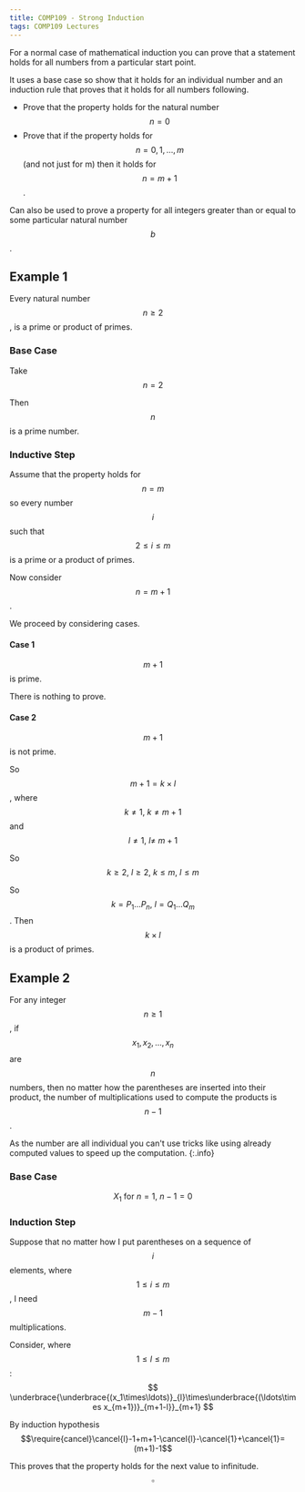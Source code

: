 ```yaml
---
title: COMP109 - Strong Induction
tags: COMP109 Lectures
---
```

For a normal case of mathematical induction you can prove that a statement holds for all numbers from a particular start point. 

It uses a base case so show that it holds for an individual number and an induction rule that proves that it holds for all numbers following.

* Prove that the property holds for the natural number $$n=0$$
* Prove that if the property holds for $$n=0,1,\ldots,m$$ (and not just for m) then it holds for $$n=m+1$$.

Can also be used to prove a property for all integers greater than or equal to some particular natural number $$b$$.

## Example 1
Every natural number $$n \geq 2$$, is a prime or product of primes.

### Base Case
Take $$n=2$$

Then $$n$$ is a prime number.

### Inductive Step
Assume that the property holds for $$n=m$$ so every number $$i$$ such that $$2\leq i\leq m$$ is a prime or a product of primes. 

Now consider $$n=m+1$$.

We proceed by considering cases.

#### Case 1
$$m+1$$ is prime.

There is nothing to prove.

#### Case 2
$$m+1$$ is not prime.

So $$m+1=k\times l$$, where $$k\neq1,\ k\neq m+1$$ and $$l\neq 1,\ l\neq\ m+1$$

So $$k\geq2,\ l\geq2,\ k\leq m,\ l \leq m$$

So $$k=P_1\ldots P_n,\ l=Q_1\ldots Q_m$$. Then $$k\times l$$ is a product of primes.

## Example 2
For any integer $$n\geq1$$, if $$x_1,x_2,\ldots,x_n$$ are $$n$$ numbers, then no matter how the parentheses are inserted into their product, the number of multiplications used to compute the products is $$n-1$$.

As the number are all individual you can't use tricks like using already computed values to speed up the computation.
{:.info}

### Base Case
$$
X_1 \text{ for } n=1,\ n-1=0
$$

### Induction Step
Suppose that no matter how I put parentheses on a sequence of $$i$$ elements, where $$1\leq i\leq m$$, I need $$m-1$$ multiplications. 

Consider, where $$1\leq l \leq m$$:
$$
\underbrace{\underbrace{(x_1\times\ldots)}_{l}\times\underbrace{(\ldots\times x_{m+1})}_{m+1-l}}_{m+1}
$$

By induction hypothesis
$$\require{cancel}\cancel{l}-1+m+1-\cancel{l}-\cancel{1}+\cancel{1}=(m+1)-1$$

This proves that the property holds for the next value to infinitude. $$\square$$
